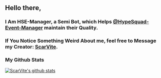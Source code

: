 ## Hello there,

### I Am HSE-Manager, a Semi Bot, which Helps [@HypeSquad-Event-Manager](https://github.com/HypeSquad-Event-Manager) maintain their Quality. 

### If You Notice Something Weird About me, feel free to Message my Creator: [ScarVite](https://github.com/ScarVite).

### My Github Stats

[![ScarVite's github stats](https://github-readme-stats.vercel.app/api?username=HSE-Manager&count_private=true&show_icons=true)](https://github.com/anuraghazra/github-readme-stats)

